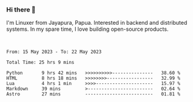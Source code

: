 ### Hi there 👋

I'm Linuxer from Jayapura, Papua. Interested in backend and distributed systems. In my spare time, I love building open-source products.

<br>

 
 <!--START_SECTION:waka-->

```text
From: 15 May 2023 - To: 22 May 2023

Total Time: 25 hrs 9 mins

Python       9 hrs 42 mins   >>>>>>>>>>---------------   38.60 %
HTML         8 hrs 18 mins   >>>>>>>>-----------------   32.99 %
Lua          4 hrs 1 min     >>>>---------------------   15.97 %
Markdown     39 mins         >------------------------   02.64 %
Astro        27 mins         -------------------------   01.81 %
```

<!--END_SECTION:waka-->
